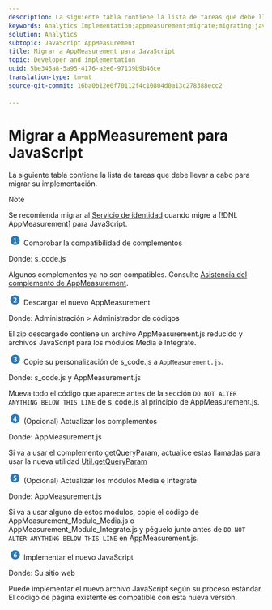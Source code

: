```yaml
---
description: La siguiente tabla contiene la lista de tareas que debe llevar a cabo para migrar su implementación.
keywords: Analytics Implementation;appmeasurement;migrate;migrating;javascript
solution: Analytics
subtopic: JavaScript AppMeasurement
title: Migrar a AppMeasurement para JavaScript
topic: Developer and implementation
uuid: 5be345a8-5a95-4176-a2e6-97139b9b46ce
translation-type: tm+mt
source-git-commit: 16ba0b12e0f70112f4c10804d0a13c278388ecc2

---
```



# Migrar a AppMeasurement para JavaScript

La siguiente tabla contiene la lista de tareas que debe llevar a cabo para migrar su implementación.

>[!NOTE]
>
>Se recomienda migrar al [Servicio de identidad](/help/implement/js-implementation/c-unique-visitors/visid-service.md) cuando migre a [!DNL AppMeasurement] para JavaScript.

![](assets/step1_icon.png) Comprobar la compatibilidad de complementos

Donde: s\_code.js

Algunos complementos ya no son compatibles. Consulte [Asistencia del complemento de AppMeasurement](/help/implement/js-implementation/c-appmeasurement-js/plugins-support.md).

![](assets/step2_icon.png) Descargar el nuevo AppMeasurement

Donde: Administración &gt; Administrador de códigos

El zip descargado contiene un archivo AppMeasurement.js reducido y archivos JavaScript para los módulos Media e Integrate.

![](assets/step3_icon.png) Copie su personalización de s\_code.js a `AppMeasurement.js`.

Donde: s\_code.js y AppMeasurement.js

Mueva todo el código que aparece antes de la sección `DO NOT ALTER ANYTHING BELOW THIS LINE` de s\_code.js al principio de AppMeasurement.js.

![](assets/step4_icon.png) (Opcional) Actualizar los complementos

Donde: AppMeasurement.js

Si va a usar el complemento getQueryParam, actualice estas llamadas para usar la nueva utilidad [Util.getQueryParam](/help/implement/js-implementation/util-getqueryparam.md)

![](assets/step5_icon.png) (Opcional) Actualizar los módulos Media e Integrate

Donde: AppMeasurement.js

Si va a usar alguno de estos módulos, copie el código de AppMeasurement\_Module\_Media.js o AppMeasurement\_Module\_Integrate.js y péguelo junto antes de `DO NOT ALTER ANYTHING BELOW THIS LINE` en AppMeasurement.js.

![](assets/step6_icon.png) Implementar el nuevo JavaScript

Donde: Su sitio web

Puede implementar el nuevo archivo JavaScript según su proceso estándar. El código de página existente es compatible con esta nueva versión.
